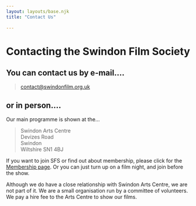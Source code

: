 ```yaml
---
layout: layouts/base.njk
title: "Contact Us"
    
---
```


# Contacting the Swindon Film Society

## You can contact us by e-mail.…

> [contact@swindonfilm.org.uk](mailto://contact@swindonfilm.org.uk)

## or in person....

Our main programme is shown at the...

> Swindon Arts Centre  
> Devizes Road  
> Swindon  
> Wiltshire SN1 4BJ  

If you want to join SFS or find out about membership, please click for the [Membership page](/membership). Or you can just turn up on a film night, and join before the show.

Although we do have a close relationship with Swindon Arts Centre, we are not part of it. We are a small organisation run by a committee of volunteers. We pay a hire fee to the Arts Centre to show our films.
